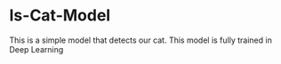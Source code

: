 # Is-Cat-Model
This is a simple model that detects our cat. This model is fully trained in Deep Learning
